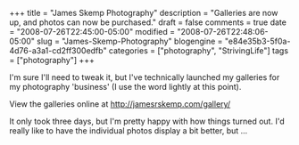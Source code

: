 +++
title = "James Skemp Photography"
description = "Galleries are now up, and photos can now be purchased."
draft = false
comments = true
date = "2008-07-26T22:45:00-05:00"
modified = "2008-07-26T22:48:06-05:00"
slug = "James-Skemp-Photography"
blogengine = "e84e35b3-5f0a-4d76-a3a1-cd2ff300edfb"
categories = ["photography", "StrivingLife"]
tags = ["photography"]
+++

<p>
I&#39;m sure I&#39;ll need to tweak it, but I&#39;ve technically launched my galleries for my photography &#39;business&#39; (I use the word lightly at this point).
</p>
<p>
View the galleries online at <a href="http://jamesrskemp.com/gallery/">http://jamesrskemp.com/gallery/</a>
</p>
<p>
It only took three days, but I&#39;m pretty happy with how things turned out. I&#39;d really like to have the individual photos display a bit better, but ...
</p>

